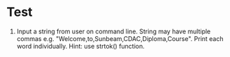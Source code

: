 # Test
1. Input a string from user on command line. String may have multiple commas e.g.
"Welcome,to,Sunbeam,CDAC,Diploma,Course". Print each word individually. Hint: use strtok()
function.
